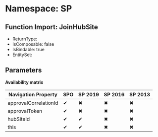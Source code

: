 # Namespace: SP

## Function Import: JoinHubSite

- ReturnType: 
- IsComposable: false
- IsBindable: true
- EntitySet: 

## Parameters

**Availability matrix**

Navigation Property | SPO | SP 2019 | SP 2016 | SP 2013
----------|-----|---------|---------|--------
approvalCorrelationId | ✔ | ✖ | ✖ | ✖
approvalToken | ✔ | ✖ | ✖ | ✖
hubSiteId | ✔ | ✔ | ✖ | ✖
this | ✔ | ✔ | ✖ | ✖

